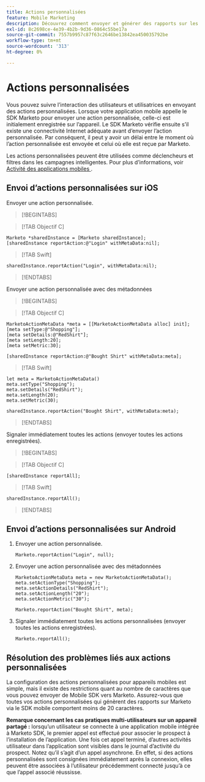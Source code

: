 ```yaml
---
title: Actions personnalisées
feature: Mobile Marketing
description: Découvrez comment envoyer et générer des rapports sur les actions personnalisées avec Marketo Mobile SDK pour iOS et Android, mettre les actions en file d’attente hors ligne, déclencher des campagnes intelligentes et ... .
exl-id: 8c2698ce-4e39-4b2b-9d36-0864c55be17a
source-git-commit: 7557b9957c87f63c2646be13842ea450035792be
workflow-type: tm+mt
source-wordcount: '313'
ht-degree: 0%

---
```


# Actions personnalisées

Vous pouvez suivre l’interaction des utilisateurs et utilisatrices en envoyant des actions personnalisées. Lorsque votre application mobile appelle le SDK Marketo pour envoyer une action personnalisée, celle-ci est initialement enregistrée sur l’appareil. Le SDK Marketo vérifie ensuite s’il existe une connectivité Internet adéquate avant d’envoyer l’action personnalisée. Par conséquent, il peut y avoir un délai entre le moment où l’action personnalisée est envoyée et celui où elle est reçue par Marketo.

Les actions personnalisées peuvent être utilisées comme déclencheurs et filtres dans les campagnes intelligentes. Pour plus d’informations, voir [&#x200B; Activité des applications mobiles &#x200B;](https://experienceleague.adobe.com/fr/docs/marketo/using/product-docs/core-marketo-concepts/smart-campaigns/flow-actions/triggers-and-filters-for-mobile-smart-campaigns).

## Envoi d’actions personnalisées sur iOS

Envoyer une action personnalisée.

>[!BEGINTABS]

>[!TAB Objectif C]

```
Marketo *sharedInstance = [Marketo sharedInstance];
[sharedInstance reportAction:@"Login" withMetaData:nil];
```

>[!TAB Swift]

```
sharedInstance.reportAction("Login", withMetaData:nil);
```

>[!ENDTABS]

Envoyer une action personnalisée avec des métadonnées

>[!BEGINTABS]

>[!TAB Objectif C]

```
MarketoActionMetaData *meta = [[MarketoActionMetaData alloc] init];
[meta setType:@"Shopping"];
[meta setDetails:@"RedShirt"];
[meta setLength:20];
[meta setMetric:30];

[sharedInstance reportAction:@"Bought Shirt" withMetaData:meta];
```

>[!TAB Swift]

```
let meta = MarketoActionMetaData()
meta.setType("Shopping");
meta.setDetails("RedShirt");
meta.setLength(20);
meta.setMetric(30);

sharedInstance.reportAction("Bought Shirt", withMetaData:meta);
```

>[!ENDTABS]

Signaler immédiatement toutes les actions (envoyer toutes les actions enregistrées).

>[!BEGINTABS]

>[!TAB Objectif C]

```
[sharedInstance reportAll];
```

>[!TAB Swift]

```
sharedInstance.reportAll();
```

>[!ENDTABS]

## Envoi d’actions personnalisées sur Android

1. Envoyer une action personnalisée.

   ```
   Marketo.reportAction("Login", null);
   ```

1. Envoyer une action personnalisée avec des métadonnées

   ```
   MarketoActionMetaData meta = new MarketoActionMetaData();
   meta.setActionType("Shopping");
   meta.setActionDetails("RedShirt");
   meta.setActionLength("20");
   meta.setActionMetric("30");
   
   Marketo.reportAction("Bought Shirt", meta);
   ```

1. Signaler immédiatement toutes les actions personnalisées (envoyer toutes les actions enregistrées).

   ```
   Marketo.reportAll();
   ```

## Résolution des problèmes liés aux actions personnalisées

La configuration des actions personnalisées pour appareils mobiles est simple, mais il existe des restrictions quant au nombre de caractères que vous pouvez envoyer de Mobile SDK vers Marketo. Assurez-vous que toutes vos actions personnalisées qui génèrent des rapports sur Marketo via le SDK mobile comportent moins de 20 caractères.

**Remarque concernant les cas pratiques multi-utilisateurs sur un appareil partagé :** lorsqu’un utilisateur se connecte à une application mobile intégrée à Marketo SDK, le premier appel est effectué pour associer le prospect à l’installation de l’application. Une fois cet appel terminé, d’autres activités utilisateur dans l’application sont visibles dans le journal d’activité du prospect. Notez qu’il s’agit d’un appel asynchrone. En effet, si des actions personnalisées sont consignées immédiatement après la connexion, elles peuvent être associées à l’utilisateur précédemment connecté jusqu’à ce que l’appel associé réussisse.
